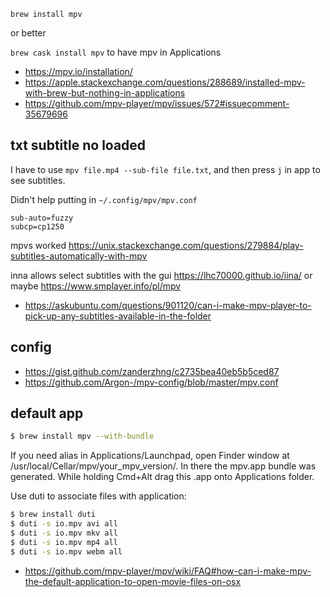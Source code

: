 `brew install mpv`

or better

`brew cask install mpv` to have mpv in Applications

- https://mpv.io/installation/
- https://apple.stackexchange.com/questions/288689/installed-mpv-with-brew-but-nothing-in-applications
- https://github.com/mpv-player/mpv/issues/572#issuecomment-35679696

## txt subtitle no loaded

I have to use `mpv file.mp4 --sub-file file.txt`, and then press `j` in app to see subtitles.

Didn't help putting in `~/.config/mpv/mpv.conf`

```
sub-auto=fuzzy
subcp=cp1250
```

mpvs worked https://unix.stackexchange.com/questions/279884/play-subtitles-automatically-with-mpv

inna allows select subtitles with the gui https://lhc70000.github.io/iina/ or maybe https://www.smplayer.info/pl/mpv

- https://askubuntu.com/questions/901120/can-i-make-mpv-player-to-pick-up-any-subtitles-available-in-the-folder

## config

- https://gist.github.com/zanderzhng/c2735bea40eb5b5ced87
- https://github.com/Argon-/mpv-config/blob/master/mpv.conf

## default app

```bash
$ brew install mpv --with-bundle
```

If you need alias in Applications/Launchpad, open Finder window at /usr/local/Cellar/mpv/your_mpv_version/. In there the mpv.app bundle was generated. While holding Cmd+Alt drag this .app onto Applications folder.

Use duti to associate files with application:

```bash
$ brew install duti
$ duti -s io.mpv avi all
$ duti -s io.mpv mkv all
$ duti -s io.mpv mp4 all
$ duti -s io.mpv webm all
```

- https://github.com/mpv-player/mpv/wiki/FAQ#how-can-i-make-mpv-the-default-application-to-open-movie-files-on-osx
